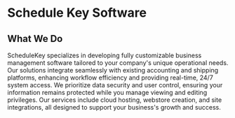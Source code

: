 # Schedule Key Software

## What We Do

ScheduleKey specializes in developing fully customizable business management software tailored to your company's unique operational needs. Our solutions integrate seamlessly with existing accounting and shipping platforms, enhancing workflow efficiency and providing real-time, 24/7 system access. We prioritize data security and user control, ensuring your information remains protected while you manage viewing and editing privileges. Our services include cloud hosting, webstore creation, and site integrations, all designed to support your business's growth and success.  
